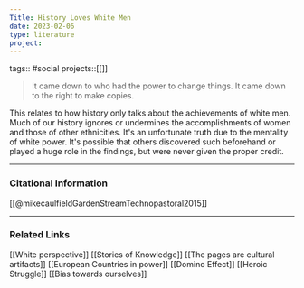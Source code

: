 ```yaml
---
Title: History Loves White Men
date: 2023-02-06
type: literature
project:
---
```

tags:: #social
projects::[[]]

> It came down to who had the power to change things. It came down to the right to make copies.

This relates to how history only talks about the achievements of white men. Much of our history ignores or undermines the accomplishments of women and those of other ethnicities. It's an unfortunate truth due to the mentality of white power. It's possible that others discovered such beforehand or played a huge role in the findings, but were never given the proper credit.

---
### Citational Information

[[@mikecaulfieldGardenStreamTechnopastoral2015]]

---

### Related Links

[[White perspective]]
[[Stories of Knowledge]]
[[The pages are cultural artifacts]]
[[European Countries in power]]
[[Domino Effect]]
[[Heroic Struggle]]
[[Bias towards ourselves]]